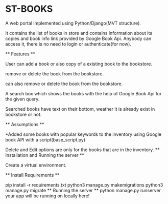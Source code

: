 # ST-BOOKS
A web portal implemented using Python/Django(MVT structure).

It contains the list of books in store and contains information about its copies and book info link provided by Google Book Api. Anybody can access it, there is no need to login or authenticate(for now).

** Features **

User can add a book or also copy of a existing book to the bookstore.

remove or delete the book from the bookstore.

can also remove or delete the book from the bookstore.

A search box which shows the books with the help of Google Book Api for the given query.

Searched books have text on their bottom, weather it is already exist in bookstore or not.

** Assumptions **

*Added some books with popular keywords to the inventory using Google book API with a script(base_script.py)

Delete and Edit options are only for the books that are in the inventory.
** Installation and Running the server **

Create a virtual environment.

** Install Requirements **

pip install -r requirements.txt
python3 manage.py makemigrations
python3 manage.py migrate ** Running the server **
python manage.py runserver your app will be running on locally here!

